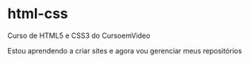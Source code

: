 # html-css
 Curso de HTML5 e CSS3 do CursoemVideo

Estou aprendendo a criar sites e agora vou gerenciar meus repositórios 